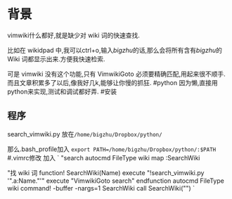 # 背景 
vimwiki什么都好,就是缺少对 wiki 词的快速查找.

比如在 wikidpad 中,我可以ctrl+o,输入*bigzhu*的话,那么会将所有含有*bigzhu*的 Wiki 词都显示出来.方便我快速检索.

可是 vimwiki 没有这个功能,只有 VimwikiGoto 必须要精确匹配,用起来很不顺手.而且文章积累多了以后,像我好几k,能够让你慢的抓狂.
#python
因为懒,直接用python来实现,测试和调试都好弄.
#安装
## 程序
search_vimwiki.py 放在`/home/bigzhu/Dropbox/python/`

那么.bash_profile加入
`
export PATH=/home/bigzhu/Dropbox/python/:$PATH
`
#.vimrc修改
加入
`
"search
autocmd FileType wiki map <f4> :SearchWiki 

"找 wiki 词 
function! SearchWiki(Name)
    execute "!search_vimwiki.py '".a:Name."'"
    execute "VimwikiGoto search"
endfunction
autocmd FileType wiki command! -buffer -nargs=1 SearchWiki call SearchWiki("<args>")
`
